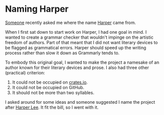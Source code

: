 # Naming Harper

[Someone](https://github.com/elijah-potter/harper/issues/103) recently asked me where the name [Harper](https://writewithharper.com) came from.

When I first sat down to start work on Harper, I had one goal in mind.
I wanted to create a grammar checker that wouldn't impinge on the artistic freedom of authors.
Part of that meant that I did not want literary devices to be flagged as grammatical errors.
Harper should speed up the writing process rather than slow it down as Grammarly tends to.

To embody this original goal, I wanted to make the project a namesake of an author known for their literary devices and prose. I also had three other (practical) criterion:

1. It could not be occupied on [crates.io](https://crates.io/).
1. It could not be occupied on GitHub.
1. It should not be more than two syllables.

I asked around for some ideas and someone suggested I name the project after [Harper Lee](https://en.wikipedia.org/wiki/Harper_Lee).
It fit the bill, so I went with it.

